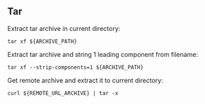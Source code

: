 Tar
------

Extract tar archive in current directory:
```
tar xf ${ARCHIVE_PATH}
```

Extract tar archive and string 1 leading component from filename:
```
tar xf --strip-components=1 ${ARCHIVE_PATH}
```

Get remote archive and extract it to current directory:
```
curl ${REMOTE_URL_ARCHIVE} | tar -x
```
